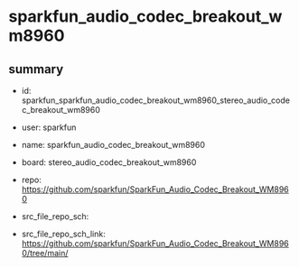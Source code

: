 # sparkfun_audio_codec_breakout_wm8960
 
## summary 
* id: sparkfun_sparkfun_audio_codec_breakout_wm8960_stereo_audio_codec_breakout_wm8960
* user: sparkfun
* name: sparkfun_audio_codec_breakout_wm8960
* board: stereo_audio_codec_breakout_wm8960
* repo: https://github.com/sparkfun/SparkFun_Audio_Codec_Breakout_WM8960



* src_file_repo_sch: 
* src_file_repo_sch_link: https://github.com/sparkfun/SparkFun_Audio_Codec_Breakout_WM8960/tree/main/




